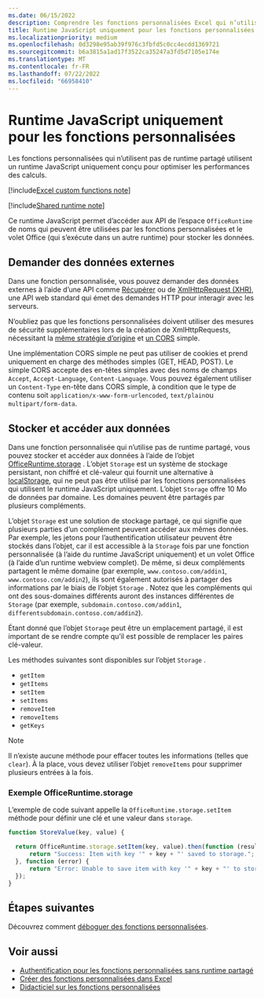 ```yaml
---
ms.date: 06/15/2022
description: Comprendre les fonctions personnalisées Excel qui n’utilisent pas de runtime partagé et leur runtime JavaScript spécifique.
title: Runtime JavaScript uniquement pour les fonctions personnalisées
ms.localizationpriority: medium
ms.openlocfilehash: 0d3298e95ab39f976c3fbfd5c0cc4ecdd1369721
ms.sourcegitcommit: b6a3815a1ad17f3522ca35247a3fd5d7105e174e
ms.translationtype: MT
ms.contentlocale: fr-FR
ms.lasthandoff: 07/22/2022
ms.locfileid: "66958410"
---
```

# <a name="javascript-only-runtime-for-custom-functions"></a>Runtime JavaScript uniquement pour les fonctions personnalisées

Les fonctions personnalisées qui n’utilisent pas de runtime partagé utilisent un runtime JavaScript uniquement conçu pour optimiser les performances des calculs.

[!include[Excel custom functions note](../includes/excel-custom-functions-note.md)]

[!include[Shared runtime note](../includes/shared-runtime-note.md)]

Ce runtime JavaScript permet d’accéder aux API de l’espace `OfficeRuntime` de noms qui peuvent être utilisées par les fonctions personnalisées et le volet Office (qui s’exécute dans un autre runtime) pour stocker les données.

## <a name="request-external-data"></a>Demander des données externes

Dans une fonction personnalisée, vous pouvez demander des données externes à l’aide d’une API comme [Récupérer](https://developer.mozilla.org/docs/Web/API/Fetch_API) ou de [XmlHttpRequest (XHR)](https://developer.mozilla.org/docs/Web/API/XMLHttpRequest), une API web standard qui émet des demandes HTTP pour interagir avec les serveurs.

N’oubliez pas que les fonctions personnalisées doivent utiliser des mesures de sécurité supplémentaires lors de la création de XmlHttpRequests, nécessitant la [même stratégie d’origine](https://developer.mozilla.org/docs/Web/Security/Same-origin_policy) et [un CORS](https://www.w3.org/TR/cors/) simple.

Une implémentation CORS simple ne peut pas utiliser de cookies et prend uniquement en charge des méthodes simples (GET, HEAD, POST). Le simple CORS accepte des en-têtes simples avec des noms de champs `Accept`, `Accept-Language`, `Content-Language`. Vous pouvez également utiliser un `Content-Type` en-tête dans CORS simple, à condition que le type de contenu soit `application/x-www-form-urlencoded`, `text/plain`ou `multipart/form-data`.

## <a name="store-and-access-data"></a>Stocker et accéder aux données

Dans une fonction personnalisée qui n’utilise pas de runtime partagé, vous pouvez stocker et accéder aux données à l’aide de l’objet [OfficeRuntime.storage](/javascript/api/office-runtime/officeruntime.storage) . L’objet `Storage` est un système de stockage persistant, non chiffré et clé-valeur qui fournit une alternative à [localStorage](https://developer.mozilla.org/docs/Web/API/Window/localStorage), qui ne peut pas être utilisé par les fonctions personnalisées qui utilisent le runtime JavaScript uniquement. L’objet `Storage` offre 10 Mo de données par domaine. Les domaines peuvent être partagés par plusieurs compléments.

L’objet `Storage` est une solution de stockage partagé, ce qui signifie que plusieurs parties d’un complément peuvent accéder aux mêmes données. Par exemple, les jetons pour l’authentification utilisateur peuvent être stockés dans l’objet, car il est accessible à la `Storage` fois par une fonction personnalisée (à l’aide du runtime JavaScript uniquement) et un volet Office (à l’aide d’un runtime webview complet). De même, si deux compléments partagent le même domaine (par exemple, `www.contoso.com/addin1`, `www.contoso.com/addin2`), ils sont également autorisés à partager des informations par le biais de l’objet `Storage` . Notez que les compléments qui ont des sous-domaines différents auront des instances différentes de `Storage` (par exemple, `subdomain.contoso.com/addin1`, `differentsubdomain.contoso.com/addin2`).

Étant donné que l’objet `Storage` peut être un emplacement partagé, il est important de se rendre compte qu’il est possible de remplacer les paires clé-valeur.

Les méthodes suivantes sont disponibles sur l’objet `Storage` .

- `getItem`
- `getItems`
- `setItem`
- `setItems`
- `removeItem`
- `removeItems`
- `getKeys`

> [!NOTE]
> Il n’existe aucune méthode pour effacer toutes les informations (telles que `clear`). À la place, vous devez utiliser l’objet `removeItems` pour supprimer plusieurs entrées à la fois.

### <a name="officeruntimestorage-example"></a>Exemple OfficeRuntime.storage

L’exemple de code suivant appelle la `OfficeRuntime.storage.setItem` méthode pour définir une clé et une valeur dans `storage`.

```js
function StoreValue(key, value) {

  return OfficeRuntime.storage.setItem(key, value).then(function (result) {
      return "Success: Item with key '" + key + "' saved to storage.";
  }, function (error) {
      return "Error: Unable to save item with key '" + key + "' to storage. " + error;
  });
}
```

## <a name="next-steps"></a>Étapes suivantes

Découvrez comment [déboguer des fonctions personnalisées](custom-functions-debugging.md).

## <a name="see-also"></a>Voir aussi

- [Authentification pour les fonctions personnalisées sans runtime partagé](custom-functions-authentication.md)
- [Créer des fonctions personnalisées dans Excel](custom-functions-overview.md)
- [Didacticiel sur les fonctions personnalisées](../tutorials/excel-tutorial-create-custom-functions.md)
